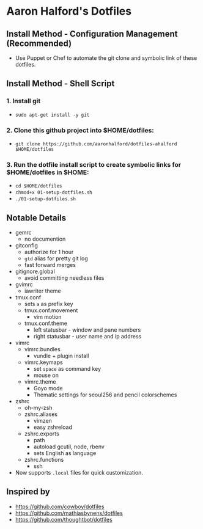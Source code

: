 Aaron Halford's Dotfiles
========================

Install Method - Configuration Management (Recommended)
------------------------------------------------------

* Use Puppet or Chef to automate the git clone and symbolic link of these dotfiles.


Install Method - Shell Script
-----------------------------

### 1. Install git

* `sudo apt-get install -y git`

### 2. Clone this github project into $HOME/dotfiles:

* `git clone https://github.com/aaronhalford/dotfiles-ahalford $HOME/dotfiles`

### 3. Run the dotfile install script to create symbolic links for $HOME/dotfiles in $HOME:

* `cd $HOME/dotfiles`
* `chmod+x 01-setup-dotfiles.sh`
* `./01-setup-dotfiles.sh`


Notable Details
---------------

* gemrc
  * no documention
* gitconfig
  * authorize for 1 hour
  * `gtd` alias for pretty git log
  * fast forward merges
* gitignore.global
  * avoid committing needless files
* gvimrc
  * iawriter theme
* tmux.conf
  * sets `a` as prefix key
  * tmux.conf.movement
    * vim motion
  * tmux.conf.theme
      * left statusbar - window and pane numbers
      * right statusbar - user name and ip address
* vimrc
  * vimrc.bundles
    * vundle + plugin install
  * vimrc.keymaps
    * set `space` as command key
    * mouse on
  * vimrc.theme
    * Goyo mode
    * Thematic settings for seoul256 and pencil colorschemes
* zshrc
  * oh-my-zsh
  * zshrc.aliases
    * vimzen
    * easy zshreload
  * zshrc.exports
    * path
    * autoload gcutil, node, rbenv
    * sets English as language
  * zshrc.functions
    * ssh
* Now supports `.local` files for quick customization.

Inspired by
-----------

* https://github.com/cowboy/dotfiles
* https://github.com/mathiasbynens/dotfiles
* https://github.com/thoughtbot/dotfiles
